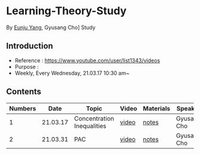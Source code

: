 # Learning-Theory-Study

By [Eunju Yang](https://github.com/EunjuYang), Gyusang Cho]
Study

## Introduction

* Reference : https://www.youtube.com/user/list1343/videos
* Purpose : 
* Weekly, Every Wednesday,  21.03.17 10:30 am~

## Contents

Numbers|Date|Topic|Video|Materials| Speaker
-------|-------|--------|------|-------|-----
1|21.03.17|Concentration Inequalities|[video](https://youtu.be/qUJGW7hn9GY)|[notes](notes/Lt2021_1_CI.pdf)| Gyusang Cho
2|21.03.31|PAC|[video](https://youtu.be/aVX_foxrG3w) | [notes](notes/Lt2021_2_PAC.pdf) | Gyusang Cho
